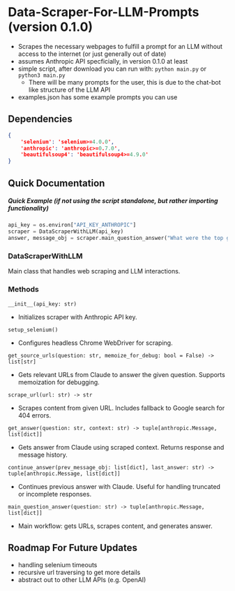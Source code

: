 # Data-Scraper-For-LLM-Prompts (version 0.1.0)
* Scrapes the necessary webpages to fulfill a prompt for an LLM without access to the internet (or just generally out of date)
* assumes Anthropic API specficially, in version 0.1.0 at least
* simple script, after download you can run with: `python main.py` or `python3 main.py` 
    * There will be many prompts for the user, this is due to the chat-bot like structure of the LLM API
* examples.json has some example prompts you can use

## Dependencies
```json
{
    'selenium': 'selenium>=4.0.0',
    'anthropic': 'anthropic>=0.7.0',
    'beautifulsoup4': 'beautifulsoup4>=4.9.0'
}
```

## Quick Documentation

##### Quick Example (if not using the script standalone, but rather importing functionality)
```python
api_key = os.environ["API_KEY_ANTHROPIC"]
scraper = DataScraperWithLLM(api_key)
answer, message_obj = scraper.main_question_answer("What were the top games of 2024?")
```

### DataScraperWithLLM

Main class that handles web scraping and LLM interactions.

### Methods

`__init__(api_key: str)`
* Initializes scraper with Anthropic API key.

`setup_selenium()`
* Configures headless Chrome WebDriver for scraping.

`get_source_urls(question: str, memoize_for_debug: bool = False) -> list[str]`
* Gets relevant URLs from Claude to answer the given question. Supports memoization for debugging.

`scrape_url(url: str) -> str`
* Scrapes content from given URL. Includes fallback to Google search for 404 errors.

`get_answer(question: str, context: str) -> tuple[anthropic.Message, list[dict]]`
* Gets answer from Claude using scraped context. Returns response and message history.

`continue_answer(prev_message_obj: list[dict], last_answer: str) -> tuple[anthropic.Message, list[dict]]`
* Continues previous answer with Claude. Useful for handling truncated or incomplete responses.

`main_question_answer(question: str) -> tuple[anthropic.Message, list[dict]]`
* Main workflow: gets URLs, scrapes content, and generates answer.

## Roadmap For Future Updates
* handling selenium timeouts
* recursive url traversing to get more details
* abstract out to other LLM APIs (e.g. OpenAI)